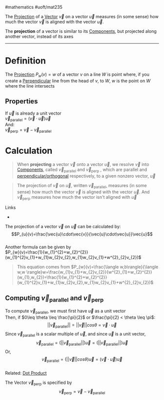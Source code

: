 #mathematics #uoft/mat235 

The [Projection](.md) of a [Vector](../MAT223%20Notes/Vector.md) $\vec{v}$ on a vector $\vec{u}$ measures (in some sense) how much the vector $\vec{v}$ is aligned with the vector $\vec{u}$.

The **projection** of a vector is similar to its [Components](../MAT223%20Notes/Components.md), but projected along another vector, instead of its axes


---
# Definition
The [Projection](.md) $P_{w}(v)=w$ of a vector $v$ on a line $W$ is point where, if you create a [Perpendicular](Perpendicular.md) line from the head of $v$, to $W$, $w$ is the point on $W$ where the line intersects 
## Properties
If $\vec u$ is already a unit vector  
	$\vec v_{\text{parallel}}=(\vec v\cdot \vec u)\vec u$  
	And:  
	$\vec{v}_\text{perp}=\vec v - \vec{v}_\text{parallel}$

# Calculation
>When **projecting** a vector $\vec{v}$ onto a vector $\vec{u}$, we resolve $\vec{v}$ into [Components](../MAT223%20Notes/Components.md), called $\vec{v}_{\text{parallel}}$  and $\vec{v}_{\text{perp}}$ , which are parallel and [perpendicular/orthogonal](../MAT223%20Notes/Orthogonal.md) respectively, to a given nonzero vector, $\vec{u}$

>The projection of $\vec{v}$ on $\vec{u}$, written $\vec{v}_{\text{parallel}}$, measures (in some sense) how much the vector $\vec{v}$ is aligned with the vector $\vec{u}$. And $\vec{v}_{\text{perp}}$ measures how much the vector isn't aligned with $\vec{u}$

Links
- [](../MAT223%20Notes/Orthogonal.md#^62d748|Finding%20Projection%20Matrix%20of%20Vectors%20Orthogonal%20to%20n)


The projection of a vector $\vec v$ on $\vec u$ can be calculated by: $$P_{u}(v)=\frac{\vec{u}\cdot\vec{v}}{\vec{u}\cdot\vec{u}}\vec{u}$$  
Another formula can be given by  
	$P_{w}(v)=\frac{1}{w_{1}^{2}+w_{2}^{2}}(w_{1}^{2}v_{1}+w_{1}w_{2}v_{2},w_{1}w_{2}v_{1}+w^{2}_{2}v_{2})$ 

> This equation comes from $P_{w}(v)=\frac{\langle w,b\rangle}{\langle w,w \rangle}w=\frac{w_{1}v_{1}+w_{2}v_{2}}{w^{2}_{1}+w_{2}^{2}}(w_{1},w_{2})=\frac{1}{w_{1}^{2}+w_{2}^{2}}(w_{1}^{2}v_{1}+w_{1}w_{2}v_{2},w_{1}w_{2}v_{1}+w^{2}_{2}v_{2})$

## Computing $\vec{v}_\text{parallel}$ and $\vec{v}_\text{perp}$
To compute $\vec{v}_{\text{parallel}}$, we must first have $\vec{u}$ as a unit vector  
Then, if $0\leq \theta \leq \frac{\pi}{2}$ or $\frac{\pi}{2} < \theta \leq \pi$: $$||\vec{v}_{\text{parallel}}||=||\vec{v}||cos\theta=\vec{v}\cdot\vec{u}$$Since $\vec{v}_\text{parallel}$ is a scalar multiple of $\vec{u}$, and since $\vec{u}$ is a unit vector, $$\vec{v}_\text{parallel}=(||\vec{v}_{\text{parallel}}||)\vec{u}=(||\vec{v}_{\text{parallel}}||)\vec{u}$$Or,  
$$\vec{v}_\text{parallel}=(||\vec{v}||cos\theta )\vec{u}=(\vec{v}\cdot\vec{u})\vec{u}$$  
Related: [Dot Product](../MAT223%20Notes/Dot%20Product.md) 

The Vector $\vec{v}_\text{perp}$ is specified by $$\vec{v}_\text{perp}=\vec{v}-\vec{v}_\text{parallel}$$
